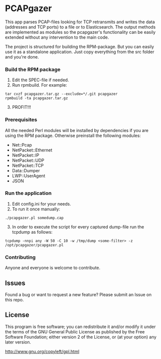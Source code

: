 PCAPgazer
=========

This app parses PCAP-files looking for TCP retransmits and writes the data (addresses and TCP ports) to a file or to Elasticsearch. The output methods are implemented as modules so the pcapgazer's functionality can be easily extended without any intervention to the main code.

The project is structured for building the RPM-package. But you can easily use it as a standalone application. Just copy everything from the src folder and you're done.

### Build the RPM package

1. Edit the SPEC-file if needed.
2. Run rpmbuild. For example:
```
tar cvzf pcapgazer.tar.gz --exclude=*/.git pcapgazer
rpmbuild -ta pcapgazer.tar.gz
```
3. PROFIT!!!

### Prerequisites

All the needed Perl modules will be installed by dependencies if you are using the RPM package. Otherwise preinstall the following modules:

* Net::Pcap
* NetPacket::Ethernet
* NetPacket::IP
* NetPacket::UDP
* NetPacket::TCP
* Data::Dumper
* LWP::UserAgent
* JSON

### Run the application

1. Edit config.ini for your needs.
2. To run it once manually:
```
./pcapgazer.pl somedump.cap
```
3. In order to execute the script for every captured dump-file run the tcpdump as follows:
```
tcpdump -nnpi any -W 50 -C 10 -w /tmp/dump <some-filter> -z /opt/pcapgazer/pcapgazer.pl
```


### Contributing

Anyone and everyone is welcome to contribute. 


## Issues

Found a bug or want to request a new feature? Please submit an Issue on this repo.


## License

This program is free software; you can redistribute it and/or modify it under the terms of the GNU General Public License as published by the Free Software Foundation; either version 2 of the License, or (at your option) any later version.

http://www.gnu.org/copyleft/gpl.html
